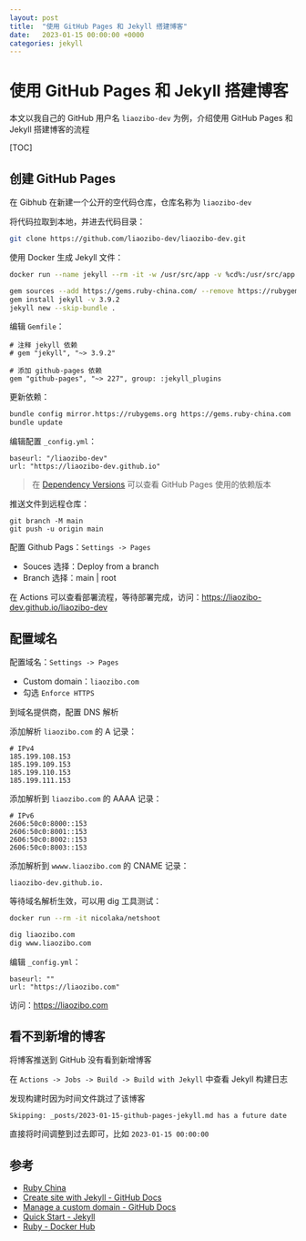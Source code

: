 ```yaml
---
layout: post
title:  "使用 GitHub Pages 和 Jekyll 搭建博客"
date:   2023-01-15 00:00:00 +0000
categories: jekyll
---
```


# 使用 GitHub Pages 和 Jekyll 搭建博客

本文以我自己的 GitHub 用户名 `liaozibo-dev` 为例，介绍使用 GitHub Pages 和 Jekyll 搭建博客的流程

[TOC]

## 创建 GitHub Pages

在 Gibhub 在新建一个公开的空代码仓库，仓库名称为 `liaozibo-dev`

将代码拉取到本地，并进去代码目录：
```bash
git clone https://github.com/liaozibo-dev/liaozibo-dev.git
```


使用 Docker 生成 Jekyll 文件：
```bash
docker run --name jekyll --rm -it -w /usr/src/app -v %cd%:/usr/src/app ruby:2.7.4 bash
```

```bash
gem sources --add https://gems.ruby-china.com/ --remove https://rubygems.org/
gem install jekyll -v 3.9.2
jekyll new --skip-bundle .
```

编辑 `Gemfile`：
```Gemfile
# 注释 jekyll 依赖
# gem "jekyll", "~> 3.9.2"

# 添加 github-pages 依赖
gem "github-pages", "~> 227", group: :jekyll_plugins
```

更新依赖：
```bash
bundle config mirror.https://rubygems.org https://gems.ruby-china.com
bundle update
```


编辑配置 `_config.yml`：
```
baseurl: "/liaozibo-dev"
url: "https://liaozibo-dev.github.io"
```

> 在 [Dependency Versions][dependency-versions] 可以查看 GitHub Pages 使用的依赖版本

推送文件到远程仓库：

```
git branch -M main
git push -u origin main
```

配置 Github Pags：`Settings -> Pages`
 * Souces 选择：Deploy from a branch
 * Branch 选择：main \| root 

在 Actions 可以查看部署流程，等待部署完成，访问：https://liaozibo-dev.github.io/liaozibo-dev

## 配置域名

配置域名：`Settings -> Pages`
* Custom domain：`liaozibo.com`
* 勾选 `Enforce HTTPS`

到域名提供商，配置 DNS 解析

添加解析 `liaozibo.com` 的 A 记录：
```
# IPv4
185.199.108.153
185.199.109.153
185.199.110.153
185.199.111.153
```

添加解析到 `liaozibo.com` 的 AAAA 记录：
``` 
# IPv6
2606:50c0:8000::153
2606:50c0:8001::153
2606:50c0:8002::153
2606:50c0:8003::153
```

添加解析到 `wwww.liaozibo.com` 的 CNAME 记录：
```
liaozibo-dev.github.io.
```

等待域名解析生效，可以用 dig 工具测试：
```bash
docker run --rm -it nicolaka/netshoot
```

```bash
dig liaozibo.com
dig www.liaozibo.com
```

编辑 `_config.yml`：
```
baseurl: ""
url: "https://liaozibo.com"
```

访问：https://liaozibo.com

## 看不到新增的博客

将博客推送到 GitHub 没有看到新增博客

在 `Actions -> Jobs -> Build -> Build with Jekyll` 中查看 Jekyll 构建日志

发现构建时因为时间文件跳过了该博客

```
Skipping: _posts/2023-01-15-github-pages-jekyll.md has a future date
```

直接将时间调整到过去即可，比如 `2023-01-15 00:00:00`

## 参考

* [Ruby China][ruby-china]
* [Create site with Jekyll - GitHub Docs][creating-a-github-pages-site-with-jekyll]
* [Manage a custom domain - GitHub Docs][managing-a-custom-domain-for-your-github-pages-site]
* [Quick Start - Jekyll][jekyll-quick-start]
* [Ruby - Docker Hub][ruby]


[dependency-versions]: https://pages.github.com/versions/
[creating-a-github-pages-site-with-jekyll]: https://docs.github.com/en/pages/setting-up-a-github-pages-site-with-jekyll/creating-a-github-pages-site-with-jekyll
[managing-a-custom-domain-for-your-github-pages-site]: https://docs.github.com/en/pages/configuring-a-custom-domain-for-your-github-pages-site/managing-a-custom-domain-for-your-github-pages-site
[ruby-china]: https://gems.ruby-china.com/
[jekyll-quick-start]: https://jekyllrb.com/docs/
[ruby]: https://hub.docker.com/_/ruby
